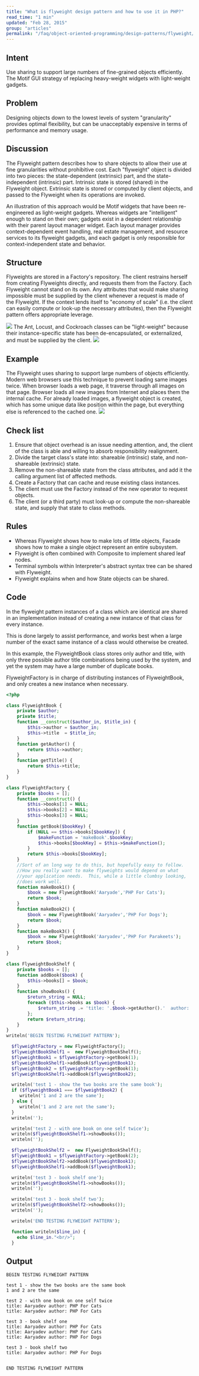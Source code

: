 ```yaml
---
title: "What is flyweight design pattern and how to use it in PHP?"
read_time: "1 min"
updated: "Feb 28, 2015"
group: "articles"
permalink: "/faq/object-oriented-programming/design-patterns/flyweight/"
---
```


## Intent

Use sharing to support large numbers of fine-grained objects efficiently.
The Motif GUI strategy of replacing heavy-weight widgets with light-weight gadgets.

## Problem

Designing objects down to the lowest levels of system "granularity" provides optimal flexibility, but can be unacceptably expensive in terms of performance and memory usage.

## Discussion

The Flyweight pattern describes how to share objects to allow their use at fine granularities without prohibitive cost. Each "flyweight" object is divided into two pieces: the state-dependent (extrinsic) part, and the state-independent (intrinsic) part. Intrinsic state is stored (shared) in the Flyweight object. Extrinsic state is stored or computed by client objects, and passed to the Flyweight when its operations are invoked.

An illustration of this approach would be Motif widgets that have been re-engineered as light-weight gadgets. Whereas widgets are "intelligent" enough to stand on their own; gadgets exist in a dependent relationship with their parent layout manager widget. Each layout manager provides context-dependent event handling, real estate management, and resource services to its flyweight gadgets, and each gadget is only responsible for context-independent state and behavior.

## Structure

Flyweights are stored in a Factory's repository. The client restrains herself from creating Flyweights directly, and requests them from the Factory. Each Flyweight cannot stand on its own. Any attributes that would make sharing impossible must be supplied by the client whenever a request is made of the Flyweight. If the context lends itself to "economy of scale" (i.e. the client can easily compute or look-up the necessary attributes), then the Flyweight pattern offers appropriate leverage.

<img src="https://lh5.googleusercontent.com/-ETHcCJ2--rU/VPFo-93d2jI/AAAAAAAACHc/LrknYYWYF_4/w750-h422-no/Flyweight1-2x.png">
The Ant, Locust, and Cockroach classes can be "light-weight" because their instance-specific state has been de-encapsulated, or externalized, and must be supplied by the client.
<img src="https://lh3.googleusercontent.com/-86miMC6g9Xg/VPFo-sGiulI/AAAAAAAACHg/KMyr64aEwC0/w1025-h725-no/Flyweight_1-2x.png">

## Example

The Flyweight uses sharing to support large numbers of objects efficiently. Modern web browsers use this technique to prevent loading same images twice. When browser loads a web page, it traverse through all images on that page. Browser loads all new images from Internet and places them the internal cache. For already loaded images, a flyweight object is created, which has some unique data like position within the page, but everything else is referenced to the cached one.
<img src="https://lh6.googleusercontent.com/-Qrfht7yFGF4/VPFo-xiiYSI/AAAAAAAACHk/NynJgMZhFI4/w884-h400-no/Flyweight_example1-2x.png">

## Check list

1. Ensure that object overhead is an issue needing attention, and, the client of the class is able and willing to absorb responsibility realignment.
2. Divide the target class's state into: shareable (intrinsic) state, and non-shareable (extrinsic) state.
3. Remove the non-shareable state from the class attributes, and add it the calling argument list of affected methods.
4. Create a Factory that can cache and reuse existing class instances.
5. The client must use the Factory instead of the new operator to request objects.
6. The client (or a third party) must look-up or compute the non-shareable state, and supply that state to class methods.

## Rules

* Whereas Flyweight shows how to make lots of little objects, Facade shows how to make a single object represent an entire subsystem.
* Flyweight is often combined with Composite to implement shared leaf nodes.
* Terminal symbols within Interpreter's abstract syntax tree can be shared with Flyweight.
* Flyweight explains when and how State objects can be shared.

## Code

In the flyweight pattern instances of a class which are identical are shared in an implementation instead of creating a new instance of that class for every instance.

This is done largely to assist performance, and works best when a large number of the exact same instance of a class would otherwise be created.

In this example, the FlyweightBook class stores only author and title, with only three possible author title combinations being used by the system, and yet the system may have a large number of duplicate books.

FlyweightFactory is in charge of distributing instances of FlyweightBook, and only creates a new instance when necessary.

```php
<?php

class FlyweightBook {
    private $author;
    private $title;    
    function __construct($author_in, $title_in) {
        $this->author = $author_in;
        $this->title  = $title_in;
    }      
    function getAuthor() {
        return $this->author;
    }    
    function getTitle() {
        return $this->title;
    }
}

class FlyweightFactory {
    private $books = [];     
    function __construct() {
        $this->books[1] = NULL;
        $this->books[2] = NULL;
        $this->books[3] = NULL;
    }  
    function getBook($bookKey) {
        if (NULL == $this->books[$bookKey]) {
            $makeFunction = 'makeBook'.$bookKey;
            $this->books[$bookKey] = $this->$makeFunction();
        }
        return $this->books[$bookKey];
    }    
    //Sort of an long way to do this, but hopefully easy to follow.  
    //How you really want to make flyweights would depend on what
    //your application needs.  This, while a little clumbsy looking,
    //does work well.
    function makeBook1() {
        $book = new FlyweightBook('Aaryade','PHP For Cats');
        return $book;
    }
    function makeBook2() {
        $book = new FlyweightBook('Aaryadev','PHP For Dogs');
        return $book;
    }
    function makeBook3() {
        $book = new FlyweightBook('Aaryadev','PHP For Parakeets');
        return $book;
    }
}

class FlyweightBookShelf {
    private $books = [];
    function addBook($book) {
        $this->books[] = $book;
    }    
    function showBooks() {
        $return_string = NULL;
        foreach ($this->books as $book) {
            $return_string .= 'title: '.$book->getAuthor().'  author: '.$book->getTitle();
        };
        return $return_string;
    }
}
writeln('BEGIN TESTING FLYWEIGHT PATTERN');

  $flyweightFactory = new FlyweightFactory();
  $flyweightBookShelf1 =  new FlyweightBookShelf();
  $flyweightBook1 = $flyweightFactory->getBook(1);
  $flyweightBookShelf1->addBook($flyweightBook1);
  $flyweightBook2 = $flyweightFactory->getBook(1);
  $flyweightBookShelf1->addBook($flyweightBook2);

  writeln('test 1 - show the two books are the same book');
  if ($flyweightBook1 === $flyweightBook2) {
     writeln('1 and 2 are the same');
  } else {
     writeln('1 and 2 are not the same');    
  }
  writeln('');

  writeln('test 2 - with one book on one self twice');
  writeln($flyweightBookShelf1->showBooks());
  writeln('');

  $flyweightBookShelf2 =  new FlyweightBookShelf();
  $flyweightBook1 = $flyweightFactory->getBook(2);  
  $flyweightBookShelf2->addBook($flyweightBook1);
  $flyweightBookShelf1->addBook($flyweightBook1);

  writeln('test 3 - book shelf one');
  writeln($flyweightBookShelf1->showBooks());
  writeln('');

  writeln('test 3 - book shelf two');
  writeln($flyweightBookShelf2->showBooks());
  writeln('');

  writeln('END TESTING FLYWEIGHT PATTERN');

  function writeln($line_in) {
    echo $line_in."<br/>";
  }
```

## Output

```
BEGIN TESTING FLYWEIGHT PATTERN

test 1 - show the two books are the same book
1 and 2 are the same

test 2 - with one book on one self twice
title: Aaryadev author: PHP For Cats
title: Aaryadev author: PHP For Cats

test 3 - book shelf one
title: Aaryadev author: PHP For Cats
title: Aaryadev author: PHP For Cats
title: Aaryadev author: PHP For Dogs

test 3 - book shelf two
title: Aaryadev author: PHP For Dogs


END TESTING FLYWEIGHT PATTERN
```
